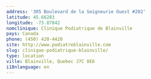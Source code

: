```yaml
---
address: '305 Boulevard de la Seigneurie Ouest #202'
latitude: 45.66283
longitude: -73.87842
nomclinique: Clinique Podiatrique de Blainville
pays: Canada
phone: (450) 420-4420
site: http://www.podiatreblainville.com
slug: clinique-podiatrique-blainville/
type: location
ville: Blainville, Quebec J7C 0E6
i18nlanguage: en
---
```


